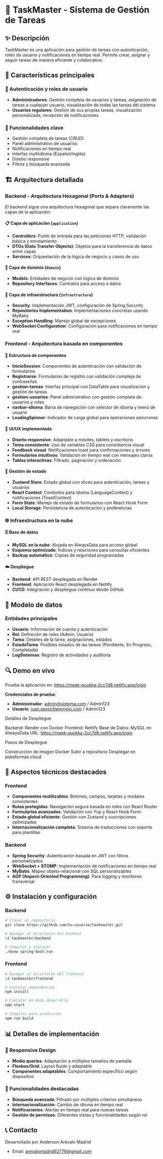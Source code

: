 # 🚀 TaskMaster - Sistema de Gestión de Tareas

## ✨ Descripción

TaskMaster es una aplicación para gestión de tareas con autenticación, roles de usuario y notificaciones en tiempo real. Permite crear, asignar y seguir tareas de manera eficiente y colaborativa.


## 🌟 Características principales

### 🔐 Autenticación y roles de usuario

- **Administradores**: Gestión completa de usuarios y tareas, asignación de tareas a cualquier usuario, visualización de todas las tareas del sistema
- **Usuarios regulares**: Gestión de sus propias tareas, visualización personalizada, recepción de notificaciones

### 📝 Funcionalidades clave

- Gestión completa de tareas (CRUD)
- Panel administrativo de usuarios
- Notificaciones en tiempo real
- Interfaz multiidioma (Español/Inglés)
- Diseño responsive
- Filtros y búsqueda avanzada

## 🏗️ Arquitectura detallada

### Backend - Arquitectura Hexagonal (Ports & Adapters)

El backend sigue una arquitectura hexagonal que separa claramente las capas de la aplicación:

#### 📋 Capa de aplicación (`application`)
- **Controllers**: Punto de entrada para las peticiones HTTP, validación básica y enrutamiento
- **DTOs (Data Transfer Objects)**: Objetos para la transferencia de datos entre capas
- **Services**: Orquestación de la lógica de negocio y casos de uso

#### 🧠 Capa de dominio (`domain`)
- **Models**: Entidades de negocio con lógica de dominio
- **Repository Interfaces**: Contratos para acceso a datos

#### 🔧 Capa de infraestructura (`infrastructure`)
- **Security**: Implementación JWT, configuración de Spring Security
- **Repositories Implementation**: Implementaciones concretas usando MyBatis
- **Exception Handling**: Manejo global de excepciones
- **WebSocket Configuration**: Configuración para notificaciones en tiempo real

### Frontend - Arquitectura basada en componentes

#### 🧩 Estructura de componentes
- **InicioSession**: Componentes de autenticación con validación de formularios
- **Registrarse**: Formularios de registro con validación compleja de contraseñas
- **gestion-tareas**: Interfaz principal con DataTable para visualización y gestión de tareas
- **gestion-usuarios**: Panel administrativo con gestión completa de usuarios y roles
- **navbar-idioma**: Barra de navegación con selector de idioma y menú de usuario
- **LoadingSpinner**: Indicador de carga global para operaciones asíncronas

#### 🎨 UI/UX implementada
- **Diseño responsive**: Adaptable a móviles, tablets y escritorio
- **Tema consistente**: Uso de variables CSS para consistencia visual
- **Feedback visual**: Notificaciones toast para confirmaciones y errores
- **Formularios intuitivos**: Validación en tiempo real con mensajes claros
- **Tablas interactivas**: Filtrado, paginación y ordenación

#### 🧠 Gestión de estado
- **Zustand Store**: Estado global con slices para autenticación, tareas y usuarios
- **React Context**: Contextos para idioma (LanguageContext) y notificaciones (ToastContext)
- **Form State**: Manejo de estado de formularios con React Hook Form
- **Local Storage**: Persistencia de autenticación y preferencias

### 🌐 Infraestructura en la nube

#### 🗄️ Base de datos
- **MySQL en la nube**: Alojada en AlwaysData para acceso global
- **Esquema optimizado**: Índices y relaciones para consultas eficientes
- **Backup automático**: Copias de seguridad programadas

#### ☁️ Despliegue
- **Backend**: API REST desplegada en Render
- **Frontend**: Aplicación React desplegada en Netlify
- **CI/CD**: Integración y despliegue continuo desde GitHub

## 💾 Modelo de datos

### Entidades principales
- **Usuario**: Información de cuenta y autenticación
- **Rol**: Definición de roles (Admin, Usuario)
- **Tarea**: Detalles de la tarea, asignaciones, estados
- **EstadoTarea**: Posibles estados de las tareas (Pendiente, En Progreso, Completada)
- **LogSistemas**: Registro de actividades y auditoría

## 🔍 Demo en vivo

Prueba la aplicación en: https://meek-quokka-2cc7d8.netlify.app/login

**Credenciales de prueba:**
- **Administrador**: admin@sistema.com / Admin123
- **Usuario**: juan.perez@ejemplo.com / Admin123

Detalles de Despliegue

Backend: Render con Docker
Frontend: Netlify
Base de Datos: MySQL en AlwaysData
URL: https://meek-quokka-2cc7d8.netlify.app/login

Pasos de Despliegue

Construcción de imagen Docker
Subir a repositorio
Desplegar en plataformas cloud


## 🚀 Aspectos técnicos destacados

### Frontend
- **Componentes reutilizables**: Botones, campos, tarjetas y modales consistentes
- **Rutas protegidas**: Navegación segura basada en roles con React Router
- **Formularios avanzados**: Validación con Yup y React Hook Form
- **Estado global eficiente**: Gestión con Zustand y suscripciones optimizadas
- **Internacionalización completa**: Sistema de traducciones con soporte para plantillas

### Backend
- **Spring Security**: Autenticación basada en JWT con filtros personalizados
- **WebSocket + STOMP**: Implementación de notificaciones en tiempo real
- **MyBatis**: Mapeo objeto-relacional con SQL personalizables
- **AOP (Aspect-Oriented Programming)**: Para logging y monitoreo transversal

## ⚙️ Instalación y configuración

### Backend

```bash
# Clonar el repositorio
git clone https://github.com/tu-usuario/taskmaster.git 

# Navegar al directorio del backend
cd taskmaster/backend

# Compilar y ejecutar
./mvnw spring-boot:run
```

### Frontend

```bash
# Navegar al directorio del frontend
cd taskmaster/frontend

# Instalar dependencias
npm install

# Ejecutar en modo desarrollo
npm start

# Compilar para producción
npm run build
```

## 📊 Detalles de implementación

### 📱 Responsive Design
- **Media queries**: Adaptación a múltiples tamaños de pantalla
- **Flexbox/Grid**: Layout fluido y adaptable
- **Componentes adaptables**: Comportamiento específico según dispositivo

### 🎯 Funcionalidades destacadas
- **Búsqueda avanzada**: Filtrado por múltiples criterios simultáneos
- **Internacionalización**: Cambio de idioma en tiempo real
- **Notificaciones**: Alertas en tiempo real para nuevas tareas
- **Gestión de permisos**: Diferentes vistas y funcionalidades según rol

## 📞 Contacto

Desarrollado por Anderson Arévalo Madrid

- Email: arevalomadrid62776@gmail.com
